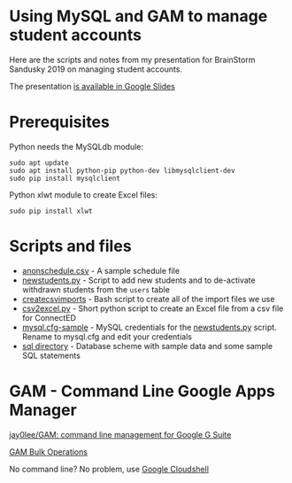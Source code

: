 # Using MySQL and GAM to manage student accounts

Here are the scripts and notes from my presentation for BrainStorm Sandusky 2019 on managing student accounts.

The presentation [is available in Google Slides](https://docs.google.com/presentation/d/1P5umFjlrmPQ-DIM9-Du77Ards1tqbZM8ZIgZTXknsBQ/preview)

# Prerequisites

Python needs the MySQLdb module:

    sudo apt update
    sudo apt install python-pip python-dev libmysqlclient-dev
    sudo pip install mysqlclient

Python xlwt module to create Excel files:

    sudo pip install xlwt

# Scripts and files

* [anonschedule.csv](anonschedule.csv) - A sample schedule file
* [newstudents.py](newstudents.py) - Script to add new students and to de-activate withdrawn students from the `users` table
* [createcsvimports](createcsvimports) - Bash script to create all of the import files we use
* [csv2excel.py](csv2excel.py) - Short python script to create an Excel file from a csv file for ConnectED
* [mysql.cfg-sample](mysql.cfg-sample) - MySQL credentials for the [newstudents.py](newstudents.py) script. Rename to mysql.cfg and edit your credentials
* [sql directory](sql/) - Database scheme with sample data and some sample SQL statements

# GAM - Command Line Google Apps Manager

[jay0lee/GAM: command line management for Google G Suite](https://github.com/jay0lee/GAM)

[GAM Bulk Operations](https://github.com/jay0lee/GAM/wiki/BulkOperations)

No command line? No problem, use [Google Cloudshell](https://console.cloud.google.com/cloudshell/)
